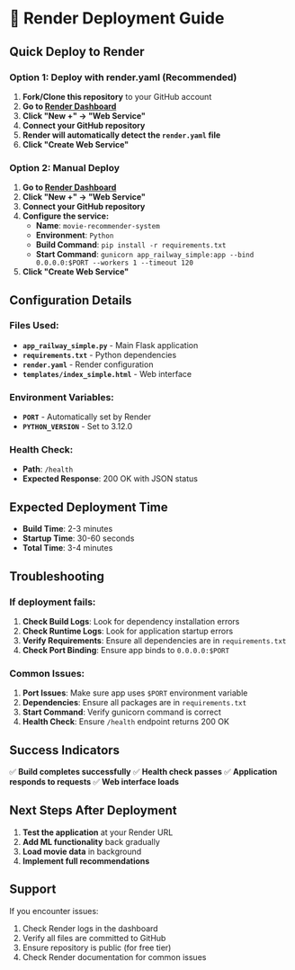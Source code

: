 # 🚀 Render Deployment Guide

## Quick Deploy to Render

### Option 1: Deploy with render.yaml (Recommended)

1. **Fork/Clone this repository** to your GitHub account
2. **Go to [Render Dashboard](https://dashboard.render.com/)**
3. **Click "New +" → "Web Service"**
4. **Connect your GitHub repository**
5. **Render will automatically detect the `render.yaml` file**
6. **Click "Create Web Service"**

### Option 2: Manual Deploy

1. **Go to [Render Dashboard](https://dashboard.render.com/)**
2. **Click "New +" → "Web Service"**
3. **Connect your GitHub repository**
4. **Configure the service:**
   - **Name**: `movie-recommender-system`
   - **Environment**: `Python`
   - **Build Command**: `pip install -r requirements.txt`
   - **Start Command**: `gunicorn app_railway_simple:app --bind 0.0.0.0:$PORT --workers 1 --timeout 120`
5. **Click "Create Web Service"**

## Configuration Details

### Files Used:
- **`app_railway_simple.py`** - Main Flask application
- **`requirements.txt`** - Python dependencies
- **`render.yaml`** - Render configuration
- **`templates/index_simple.html`** - Web interface

### Environment Variables:
- **`PORT`** - Automatically set by Render
- **`PYTHON_VERSION`** - Set to 3.12.0

### Health Check:
- **Path**: `/health`
- **Expected Response**: 200 OK with JSON status

## Expected Deployment Time

- **Build Time**: 2-3 minutes
- **Startup Time**: 30-60 seconds
- **Total Time**: 3-4 minutes

## Troubleshooting

### If deployment fails:

1. **Check Build Logs**: Look for dependency installation errors
2. **Check Runtime Logs**: Look for application startup errors
3. **Verify Requirements**: Ensure all dependencies are in `requirements.txt`
4. **Check Port Binding**: Ensure app binds to `0.0.0.0:$PORT`

### Common Issues:

1. **Port Issues**: Make sure app uses `$PORT` environment variable
2. **Dependencies**: Ensure all packages are in `requirements.txt`
3. **Start Command**: Verify gunicorn command is correct
4. **Health Check**: Ensure `/health` endpoint returns 200 OK

## Success Indicators

✅ **Build completes successfully**
✅ **Health check passes**
✅ **Application responds to requests**
✅ **Web interface loads**

## Next Steps After Deployment

1. **Test the application** at your Render URL
2. **Add ML functionality** back gradually
3. **Load movie data** in background
4. **Implement full recommendations**

## Support

If you encounter issues:
1. Check Render logs in the dashboard
2. Verify all files are committed to GitHub
3. Ensure repository is public (for free tier)
4. Check Render documentation for common issues 